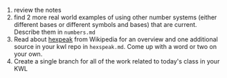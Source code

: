 1. review the notes
1. find 2 more real world examples of using other number systems (either different bases or different symbols and bases) that are current. Describe them in `numbers.md`
1. Read about [hexpeak](https://en.wikipedia.org/wiki/Hexspeak) from Wikipedia for an overview and one additional source in your kwl repo in `hexspeak.md`. Come up with a word or two on your own.
1. Create a single branch for all of the work related to today's class in your KWL
```{index} numbers.md
```

```{index} hexpeak.md
```
